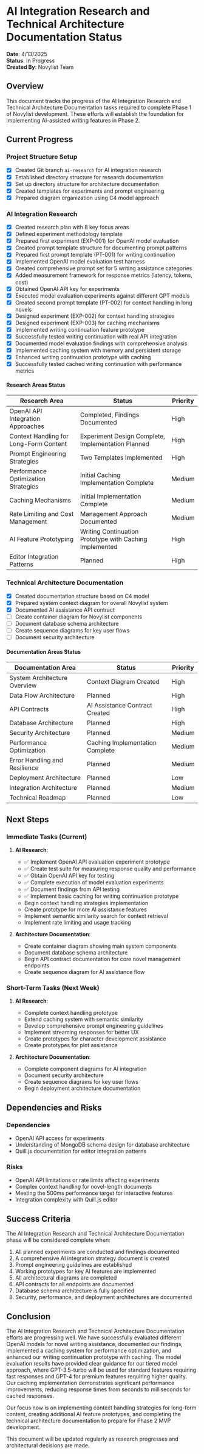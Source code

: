 # AI Integration Research and Technical Architecture Documentation Status

**Date**: 4/13/2025  
**Status**: In Progress  
**Created By**: Novylist Team  

## Overview

This document tracks the progress of the AI Integration Research and Technical Architecture Documentation tasks required to complete Phase 1 of Novylist development. These efforts will establish the foundation for implementing AI-assisted writing features in Phase 2.

## Current Progress

### Project Structure Setup

- [x] Created Git branch `ai-research` for AI integration research
- [x] Established directory structure for research documentation
- [x] Set up directory structure for architecture documentation
- [x] Created templates for experiments and prompt engineering
- [x] Prepared diagram organization using C4 model approach

### AI Integration Research

- [x] Created research plan with 8 key focus areas
- [x] Defined experiment methodology template
- [x] Prepared first experiment (EXP-001) for OpenAI model evaluation
- [x] Created prompt template structure for documenting prompt patterns
- [x] Prepared first prompt template (PT-001) for writing continuation
- [x] Implemented OpenAI model evaluation test harness
- [x] Created comprehensive prompt set for 5 writing assistance categories
- [x] Added measurement framework for response metrics (latency, tokens, cost)
- [x] Obtained OpenAI API key for experiments
- [x] Executed model evaluation experiments against different GPT models
- [x] Created second prompt template (PT-002) for context handling in long novels
- [x] Designed experiment (EXP-002) for context handling strategies
- [x] Designed experiment (EXP-003) for caching mechanisms
- [x] Implemented writing continuation feature prototype
- [x] Successfully tested writing continuation with real API integration
- [x] Documented model evaluation findings with comprehensive analysis
- [x] Implemented caching system with memory and persistent storage
- [x] Enhanced writing continuation prototype with caching
- [x] Successfully tested cached writing continuation with performance metrics

#### Research Areas Status

| Research Area | Status | Priority |
|--------------|--------|----------|
| OpenAI API Integration Approaches | Completed, Findings Documented | High |
| Context Handling for Long-Form Content | Experiment Design Complete, Implementation Planned | High |
| Prompt Engineering Strategies | Two Templates Implemented | High |
| Performance Optimization Strategies | Initial Caching Implementation Complete | Medium |
| Caching Mechanisms | Initial Implementation Complete | Medium |
| Rate Limiting and Cost Management | Management Approach Documented | Medium |
| AI Feature Prototyping | Writing Continuation Prototype with Caching Implemented | High |
| Editor Integration Patterns | Planned | High |

### Technical Architecture Documentation

- [x] Created documentation structure based on C4 model
- [x] Prepared system context diagram for overall Novylist system
- [x] Documented AI assistance API contract
- [ ] Create container diagram for Novylist components
- [ ] Document database schema architecture
- [ ] Create sequence diagrams for key user flows
- [ ] Document security architecture

#### Documentation Areas Status

| Documentation Area | Status | Priority |
|-------------------|--------|----------|
| System Architecture Overview | Context Diagram Created | High |
| Data Flow Architecture | Planned | High |
| API Contracts | AI Assistance Contract Created | High |
| Database Architecture | Planned | High |
| Security Architecture | Planned | Medium |
| Performance Optimization | Caching Implementation Complete | Medium |
| Error Handling and Resilience | Planned | Medium |
| Deployment Architecture | Planned | Low |
| Integration Architecture | Planned | Medium |
| Technical Roadmap | Planned | Low |

## Next Steps

### Immediate Tasks (Current)

1. **AI Research**:
   - ✅ Implement OpenAI API evaluation experiment prototype
   - ✅ Create test suite for measuring response quality and performance
   - ✅ Obtain OpenAI API key for testing
   - ✅ Complete execution of model evaluation experiments
   - ✅ Document findings from API testing
   - ✅ Implement basic caching for writing continuation prototype
   - Begin context handling strategies implementation
   - Create prototype for more AI assistance features
   - Implement semantic similarity search for context retrieval
   - Implement rate limiting and usage tracking

2. **Architecture Documentation**:
   - Create container diagram showing main system components
   - Document database schema architecture
   - Begin API contract documentation for core novel management endpoints
   - Create sequence diagram for AI assistance flow

### Short-Term Tasks (Next Week)

1. **AI Research**:
   - Complete context handling prototype
   - Extend caching system with semantic similarity
   - Develop comprehensive prompt engineering guidelines
   - Implement streaming responses for better UX
   - Create prototypes for character development assistance
   - Create prototypes for plot assistance

2. **Architecture Documentation**:
   - Complete component diagrams for AI integration
   - Document security architecture
   - Create sequence diagrams for key user flows
   - Begin deployment architecture documentation

## Dependencies and Risks

### Dependencies

- OpenAI API access for experiments
- Understanding of MongoDB schema design for database architecture
- Quill.js documentation for editor integration patterns

### Risks

- OpenAI API limitations or rate limits affecting experiments
- Complex context handling for novel-length documents
- Meeting the 500ms performance target for interactive features
- Integration complexity with Quill.js editor

## Success Criteria

The AI Integration Research and Technical Architecture Documentation phase will be considered complete when:

1. All planned experiments are conducted and findings documented
2. A comprehensive AI integration strategy document is created
3. Prompt engineering guidelines are established
4. Working prototypes for key AI features are implemented
5. All architectural diagrams are completed
6. API contracts for all endpoints are documented
7. Database schema architecture is fully specified
8. Security, performance, and deployment architectures are documented

## Conclusion

The AI Integration Research and Technical Architecture Documentation efforts are progressing well. We have successfully evaluated different OpenAI models for novel writing assistance, documented our findings, implemented a caching system for performance optimization, and enhanced our writing continuation prototype with caching. The model evaluation results have provided clear guidance for our tiered model approach, where GPT-3.5-turbo will be used for standard features requiring fast responses and GPT-4 for premium features requiring higher quality. Our caching implementation demonstrates significant performance improvements, reducing response times from seconds to milliseconds for cached responses.

Our focus now is on implementing context handling strategies for long-form content, creating additional AI feature prototypes, and completing the technical architecture documentation to prepare for Phase 2 MVP development.

This document will be updated regularly as research progresses and architectural decisions are made.
